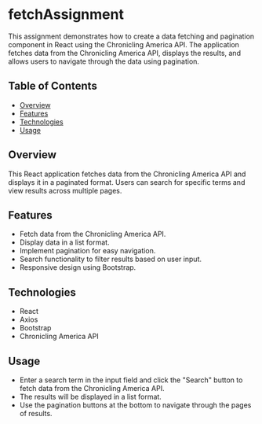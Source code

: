 # fetchAssignment
This assignment demonstrates how to create a data fetching and pagination component in React using the Chronicling America API. The application fetches data from the Chronicling America API, displays the results, and allows users to navigate through the data using pagination.

## Table of Contents
- [Overview](#overview)
- [Features](#features)
- [Technologies](#technologies)
- [Usage](#usage)

## Overview
This React application fetches data from the Chronicling America API and displays it in a paginated format. Users can search for specific terms and view results across multiple pages.

## Features
- Fetch data from the Chronicling America API.
- Display data in a list format.
- Implement pagination for easy navigation.
- Search functionality to filter results based on user input.
- Responsive design using Bootstrap.

## Technologies
- React
- Axios
- Bootstrap
- Chronicling America API

## Usage
- Enter a search term in the input field and click the "Search" button to fetch data from the Chronicling America API.
- The results will be displayed in a list format.
- Use the pagination buttons at the bottom to navigate through the pages of results.
